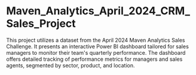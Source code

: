 # Maven_Analytics_April_2024_CRM_Sales_Project
This project utilizes a dataset from the April 2024 Maven Analytics Sales Challenge. It presents an interactive Power BI dashboard tailored for sales managers to monitor their team's quarterly performance. The dashboard offers detailed tracking of performance metrics for managers and sales agents, segmented by sector, product, and location.
